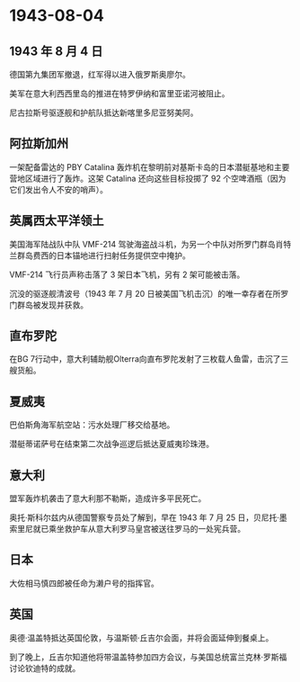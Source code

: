 # 1943-08-04

## 1943 年 8 月 4 日

德国第九集团军撤退，红军得以进入俄罗斯奥廖尔。

美军在意大利西西里岛的推进在特罗伊纳和富里亚诺河被阻止。

尼古拉斯号驱逐舰和护航队抵达新喀里多尼亚努美阿。

## 阿拉斯加州

一架配备雷达的 PBY Catalina
轰炸机在黎明前对基斯卡岛的日本潜艇基地和主要营地区域进行了轰炸。这架
Catalina 还向这些目标投掷了 92
个空啤酒瓶（因为它们发出令人不安的哨声）。

## 英属西太平洋领土

美国海军陆战队中队 VMF-214
驾驶海盗战斗机，为另一个中队对所罗门群岛肖特兰群岛费西的日本锚地进行扫射任务提供空中掩护。

VMF-214 飞行员声称击落了 3 架日本飞机，另有 2 架可能被击落。

沉没的驱逐舰清波号（1943 年 7 月 20
日被美国飞机击沉）的唯一幸存者在所罗门群岛被发现并获救。

## 直布罗陀

在BG
7行动中，意大利辅助舰Olterra向直布罗陀发射了三枚载人鱼雷，击沉了三艘货船。

## 夏威夷

巴伯斯角海军航空站：污水处理厂移交给基地。

潜艇蒂诺萨号在结束第二次战争巡逻后抵达夏威夷珍珠港。

## 意大利

盟军轰炸机袭击了意大利那不勒斯，造成许多平民死亡。

奥托·斯科尔兹内从德国警察专员处了解到，早在 1943 年 7 月 25
日，贝尼托·墨索里尼就已乘坐救护车从意大利罗马皇宫被送往罗马的一处宪兵营。

## 日本

大佐相马慎四郎被任命为濑户号的指挥官。

## 英国

奥德·温盖特抵达英国伦敦，与温斯顿·丘吉尔会面，并将会面延伸到餐桌上。

到了晚上，丘吉尔知道他将带温盖特参加四方会议，与美国总统富兰克林·罗斯福讨论钦迪特的成就。

